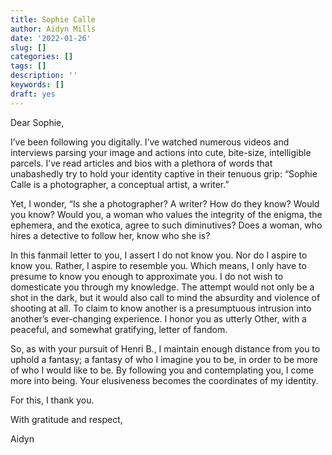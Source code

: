 ```yaml
---
title: Sophie Calle
author: Aidyn Mills
date: '2022-01-26' 
slug: []
categories: []
tags: []
description: ''
keywords: []
draft: yes
---
```



Dear Sophie,

I’ve been following you digitally. I’ve watched numerous videos and interviews parsing your image and actions into cute, bite-size, intelligible parcels. I’ve read articles and bios with a plethora of words that unabashedly try to hold your identity captive in their tenuous grip: “Sophie Calle is a photographer, a conceptual artist, a writer.”

Yet, I wonder, “Is she a photographer? A writer? How do they know? Would you know? Would you, a woman who values the integrity of the enigma, the ephemera, and the exotica, agree to such diminutives? Does a woman, who hires a detective to follow her, know who she is?

In this fanmail letter to you, I assert I do not know you. Nor do I aspire to know you. Rather, I aspire to resemble you. Which means, I only have to presume to know you enough to approximate you. I do not wish to domesticate you through my knowledge. The attempt would not only be a shot in the dark, but it would also call to mind the absurdity and violence of shooting at all. To claim to know another is a presumptuous intrusion into another’s ever-changing experience. I honor you as utterly Other, with a peaceful, and somewhat gratifying, letter of fandom.

So, as with your pursuit of Henri B., I maintain enough distance from you to uphold a fantasy; a fantasy of who I imagine you to be, in order to be more of who I would like to be. By following you and contemplating you, I come more into being. Your elusiveness becomes the coordinates of my identity.

For this, I thank you.

With gratitude and respect, 

Aidyn